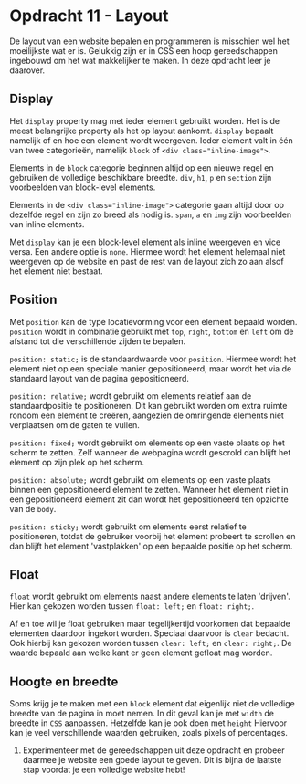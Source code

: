 # Opdracht 11 - Layout

De layout van een website bepalen en programmeren is misschien wel het moeilijkste wat er is. Gelukkig zijn er in CSS een hoop gereedschappen ingebouwd om het wat makkelijker te maken. In deze opdracht leer je daarover.

## Display

Het `display` property mag met ieder element gebruikt worden. Het is de meest belangrijke property als het op layout aankomt. `display` bepaalt namelijk of en hoe een element wordt weergeven. Ieder element valt in één van twee categorieën, namelijk `block` of `<div class="inline-image">`.

Elements in de `block` categorie beginnen altijd op een nieuwe regel en gebruiken de volledige beschikbare breedte. `div`, `h1`, `p` en `section` zijn voorbeelden van block-level elements.

Elements in de `<div class="inline-image">` categorie gaan altijd door op dezelfde regel en zijn zo breed als nodig is. `span`, `a` en `img` zijn voorbeelden van inline elements.

Met `display` kan je een block-level element als inline weergeven en vice versa. Een andere optie is `none`. Hiermee wordt het element helemaal niet weergeven op de website en past de rest van de layout zich zo aan alsof het element niet bestaat.

## Position

Met `position` kan de type locatievorming voor een element bepaald worden. `position` wordt in combinatie gebruikt met `top`, `right`, `bottom` en `left` om de afstand tot die verschillende zijden te bepalen.

`position: static;` is de standaardwaarde voor `position`. Hiermee wordt het element niet op een speciale manier gepositioneerd, maar wordt het via de standaard layout van de pagina gepositioneerd.

`position: relative;` wordt gebruikt om elements relatief aan de standaardpositie te positioneren. Dit kan gebruikt worden om extra ruimte rondom een element te creëren, aangezien de omringende elements niet verplaatsen om de gaten te vullen.

`position: fixed;` wordt gebruikt om elements op een vaste plaats op het scherm te zetten. Zelf wanneer de webpagina wordt gescrold dan blijft het element op zijn plek op het scherm.

`position: absolute;` wordt gebruikt om elements op een vaste plaats binnen een gepositioneerd element te zetten. Wanneer het element niet in een gepositioneerd element zit dan wordt het gepositioneerd ten opzichte van de `body`.

`position: sticky;` wordt gebruikt om elements eerst relatief te positioneren, totdat de gebruiker voorbij het element probeert te scrollen en dan blijft het element 'vastplakken' op een bepaalde positie op het scherm.

## Float

`float` wordt gebruikt om elements naast andere elements te laten 'drijven'. Hier kan gekozen worden tussen `float: left;` en `float: right;`.

Af en toe wil je float gebruiken maar tegelijkertijd voorkomen dat bepaalde elementen daardoor ingekort worden. Speciaal daarvoor is `clear` bedacht. Ook hierbij kan gekozen worden tussen `clear: left;` en `clear: right;`. De waarde bepaald aan welke kant er geen element gefloat mag worden.

## Hoogte en breedte

Soms krijg je te maken met een `block` element dat eigenlijk niet de volledige breedte van de pagina in moet nemen. In dit geval kan je met `width` de breedte in `CSS` aanpassen. Hetzelfde kan je ook doen met `height` Hiervoor kan je veel verschillende waarden gebruiken, zoals pixels of percentages.

1.  Experimenteer met de gereedschappen uit deze opdracht en probeer daarmee je website een goede layout te geven. Dit is bijna de laatste stap voordat je een volledige website hebt!
